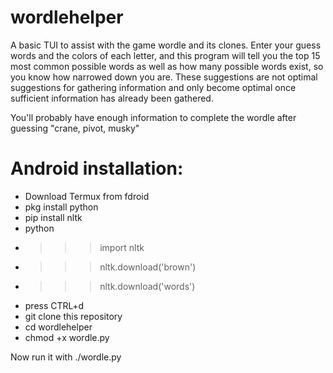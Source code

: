 # wordlehelper

A basic TUI to assist with the game wordle and its clones. Enter your guess words and the colors of each letter, and this program will tell you the top 15 most common possible words as well as how many possible words exist, so you know how narrowed down you are. These suggestions are not optimal suggestions for gathering information and only become optimal once sufficient information has already been gathered.

You'll probably have enough information to complete the wordle after guessing "crane, pivot, musky"

# Android installation:    
* Download Termux from fdroid
* pkg install python
* pip install nltk
* python
* >>> import nltk
* >>> nltk.download('brown')
* >>> nltk.download('words')
* press CTRL+d
* git clone this repository
* cd wordlehelper
* chmod +x wordle.py

Now run it with ./wordle.py
